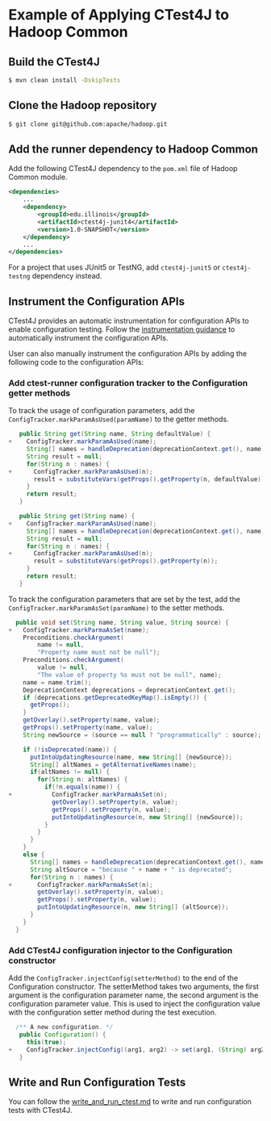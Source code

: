 # Example of Applying CTest4J to Hadoop Common

## Build the CTest4J

```bash
$ mvn clean install -DskipTests
```

## Clone the Hadoop repository

```bash
$ git clone git@github.com:apache/hadoop.git
```

## Add the runner dependency to Hadoop Common
Add the following CTest4J dependency to the `pom.xml` file of Hadoop Common module.

```xml
<dependencies>
    ...
    <dependency>
        <groupId>edu.illinois</groupId>
        <artifactId>ctest4j-junit4</artifactId>
        <version>1.0-SNAPSHOT</version>
    </dependency>
    ...
</dependencies>
```
For a project that uses JUnit5 or TestNG, add `ctest4j-junit5` or `ctest4j-testng` dependency instead.

## Instrument the Configuration APIs
CTest4J provides an automatic instrumentation for configuration APIs to enable configuration testing.
Follow the [instrumentation guidance](Instrumentation.md) to automatically instrument the configuration APIs.

User can also manually instrument the configuration APIs by adding the following code to the configuration APIs:
### Add ctest-runner configuration tracker to the Configuration getter methods
To track the usage of configuration parameters, add the `ConfigTracker.markParamAsUsed(paramName)` to the getter methods.
```java
   public String get(String name, String defaultValue) {
+    ConfigTracker.markParamAsUsed(name);     
     String[] names = handleDeprecation(deprecationContext.get(), name);
     String result = null;
     for(String n : names) {
+      ConfigTracker.markParamAsUsed(n);
       result = substituteVars(getProps().getProperty(n, defaultValue));
     }
     return result;
   }

   public String get(String name) {
+    ConfigTracker.markParamAsUsed(name);
     String[] names = handleDeprecation(deprecationContext.get(), name);
     String result = null;
     for(String n : names) {
+      ConfigTracker.markParamAsUsed(n);
       result = substituteVars(getProps().getProperty(n));
     }
     return result;
   }
```
To track the configuration parameters that are set by the test, add the `ConfigTracker.markParamAsSet(paramName)` to the setter methods.
```java
  public void set(String name, String value, String source) {
+   ConfigTracker.markParmaAsSet(name);
    Preconditions.checkArgument(
        name != null,
        "Property name must not be null");
    Preconditions.checkArgument(
        value != null,
        "The value of property %s must not be null", name);
    name = name.trim();
    DeprecationContext deprecations = deprecationContext.get();
    if (deprecations.getDeprecatedKeyMap().isEmpty()) {
      getProps();
    }
    getOverlay().setProperty(name, value);
    getProps().setProperty(name, value);
    String newSource = (source == null ? "programmatically" : source);

    if (!isDeprecated(name)) {
      putIntoUpdatingResource(name, new String[] {newSource});
      String[] altNames = getAlternativeNames(name);
      if(altNames != null) {
        for(String n: altNames) {
          if(!n.equals(name)) {
+           ConfigTracker.markParmaAsSet(n);
            getOverlay().setProperty(n, value);
            getProps().setProperty(n, value);
            putIntoUpdatingResource(n, new String[] {newSource});
          }
        }
      }
    }
    else {
      String[] names = handleDeprecation(deprecationContext.get(), name);
      String altSource = "because " + name + " is deprecated";
      for(String n : names) {
+       ConfigTracker.markParmaAsSet(n);
        getOverlay().setProperty(n, value);
        getProps().setProperty(n, value);
        putIntoUpdatingResource(n, new String[] {altSource});
      }
    }
  }
```

### Add CTest4J configuration injector to the Configuration constructor
Add the `ConfigTracker.injectConfig(setterMethod)` to the end of the Configuration constructor.
The setterMethod takes two arguments, the first argument is the configuration parameter name, the second argument is the configuration parameter value.
This is used to inject the configuration value with the configuration setter method during the test execution.
```java
  /** A new configuration. */
   public Configuration() {
     this(true);
+    ConfigTracker.injectConfig((arg1, arg2) -> set(arg1, (String) arg2));
   }
```

## Write and Run Configuration Tests
You can follow the [write_and_run_ctest.md](write_and_run_ctest.md) to write and run configuration tests with CTest4J.